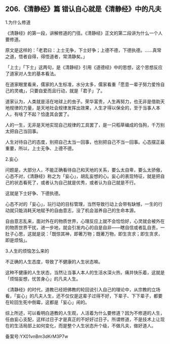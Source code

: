 ## 206.《清静经》篇 错认自心就是《清静经》中的凡夫
1.为什么修道


《清静经》的第一段，讲解修道的门径。《清静经》正文的第二段讲为什么一个人要修道。


原文是这样的：「老君曰：上士无争，下士好争；上德不德，下德执德。……真常之道，悟者自得，得悟道者，常清静矣。」


「上士」「下士」这两句，是《清静经》引用《道德经》中的思想，这个思想反应了道家对人生的基本看法。


在道家眼里看来，儒家的人生标准，水分太多，儒家看重「愿意一辈子努力爱怜自己的灵魂」，只要自爱而且行动，就是「君子」了。


道家认为，人类就是活在地球上的虫子。荣华富贵，人生再努力，也无非是借助天地规律的力量，是天地社会规律发挥出效果，人生才得以保全的，至于当事人本人，有啥了不起？恰逢其会罢了。


人的一生，无非是天地实现自己规律的工具罢了，是一只稻草编成的刍狗，千万别太把自己当回事。


人生对待自己的态度，别把自己太当一回事，也别把自己不当一回事。心态摆正最重要，所以，上士无争、上德不德。


2.妄心


问题是，大部分人，不能正确看待自己和天地的关系，要么太自卑，要么太骄傲，心态不对，《清静经》称之为「妄心」，胡乱妄想的心。妄心的表现特征，就是把自己的状态看死了，或者认为自己就是优秀，或者认为自己就是不行。


这就是下士好争、下德执德。


心态不对的「妄心」，玩行动的目标管理，当然导致行动上会带有缺憾，一生的行动就只能消耗天地赋予的自由意志，没了机会滋养自己的生命本源。


自由意志乱来，面对外在的物质世界，心理反应上就不会恰恰好，心灵就会被外在的物质世界干扰，进一步地，就会引发内心的自是自非——瞎自信或者乱自责，一肚子心思，这就是说：「既惊其神，即著万物；既著万物，即生贪求；即生贪求，即是烦恼」。


3.人生的烦恼怎么来的


不正确的人生态度，导致了不健康的人生状态嘛。


这种不健康的人生状态，当然让当事人本人的生活水深火热，痛并快乐着，这就是「烦恼妄想，忧苦身心」的凡夫人生。


《清静经》的时代，道教已经把佛教的轮回说引入自己的理论中，从宗教的立场看，「妄心」的凡夫人生，还不仅仅是这辈子过得不好，下辈子、下下辈子，都要在轮回生死中倒霉，这都是「妄心」闹的。


综上所述，可以看明白道教的人生观，人活着为什么要修道？因为不修道的人生，任由妄心支配，这样过日子才是真正的不好好过日子。所谓修道，不是技术上让现在的生活局部上如何变化，而是整个人生状态升个级，不做凡夫，做好道人。


备案号:YX01vnBm3dKrM3P7w


